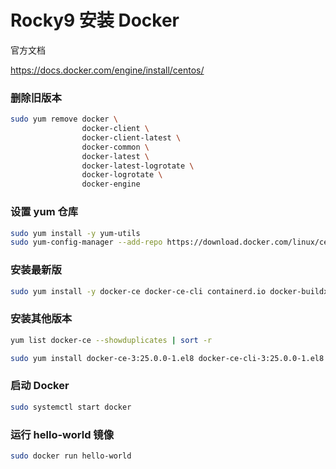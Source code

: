 # Rocky9 安装 Docker

官方文档

https://docs.docker.com/engine/install/centos/

### 删除旧版本

```bash
sudo yum remove docker \
                docker-client \
                docker-client-latest \
                docker-common \
                docker-latest \
                docker-latest-logrotate \
                docker-logrotate \
                docker-engine
```

### 设置 yum 仓库

```bash
sudo yum install -y yum-utils
sudo yum-config-manager --add-repo https://download.docker.com/linux/centos/docker-ce.repo
```

### 安装最新版

```bash
sudo yum install -y docker-ce docker-ce-cli containerd.io docker-buildx-plugin docker-compose-plugin
```

### 安装其他版本

```bash
yum list docker-ce --showduplicates | sort -r

sudo yum install docker-ce-3:25.0.0-1.el8 docker-ce-cli-3:25.0.0-1.el8 containerd.io docker-buildx-plugin docker-compose-plugin
```

### 启动 Docker

```bash
sudo systemctl start docker
```

### 运行 hello-world 镜像

```bash
sudo docker run hello-world
```